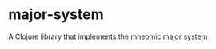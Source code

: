 # major-system

A Clojure library that implements the [mneomic major
system](http://en.wikipedia.org/wiki/Mnemonic_major_system)

